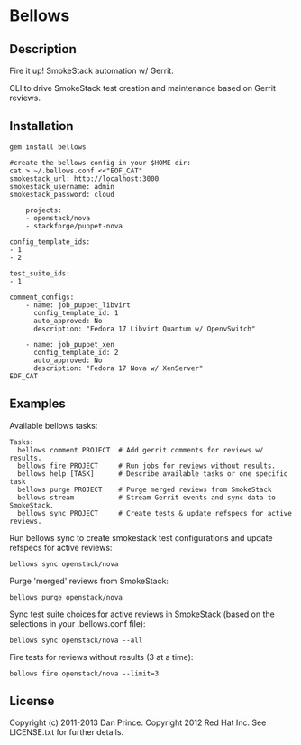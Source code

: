 Bellows
=======

Description
-----------

Fire it up! SmokeStack automation w/ Gerrit.

CLI to drive SmokeStack test creation and maintenance based on Gerrit reviews.

Installation
------------

	gem install bellows

	#create the bellows config in your $HOME dir:
    cat > ~/.bellows.conf <<"EOF_CAT"
	smokestack_url: http://localhost:3000
	smokestack_username: admin
	smokestack_password: cloud

        projects:
        - openstack/nova
        - stackforge/puppet-nova

	config_template_ids:
	- 1
	- 2

	test_suite_ids:
	- 1

	comment_configs:
	    - name: job_puppet_libvirt
	      config_template_id: 1
	      auto_approved: No
	      description: "Fedora 17 Libvirt Quantum w/ OpenvSwitch"

	    - name: job_puppet_xen
	      config_template_id: 2
	      auto_approved: No
	      description: "Fedora 17 Nova w/ XenServer"
	EOF_CAT


Examples
--------

Available bellows tasks:

	Tasks:
	  bellows comment PROJECT  # Add gerrit comments for reviews w/ results.
	  bellows fire PROJECT     # Run jobs for reviews without results.
	  bellows help [TASK]      # Describe available tasks or one specific task
	  bellows purge PROJECT    # Purge merged reviews from SmokeStack
	  bellows stream           # Stream Gerrit events and sync data to SmokeStack.
	  bellows sync PROJECT     # Create tests & update refspecs for active reviews.

Run bellows sync to create smokestack test configurations and update refspecs for active reviews:

	bellows sync openstack/nova

Purge 'merged' reviews from SmokeStack:

	bellows purge openstack/nova

Sync test suite choices for active reviews in SmokeStack (based on the selections in your .bellows.conf file):

	bellows sync openstack/nova --all

Fire tests for reviews without results (3 at a time):

	bellows fire openstack/nova --limit=3

License
-------
Copyright (c) 2011-2013 Dan Prince. Copyright 2012 Red Hat Inc. See LICENSE.txt for further details.
